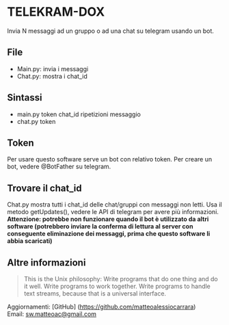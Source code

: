 # TELEKRAM-DOX #

Invia N messaggi ad un gruppo o ad una chat su telegram usando un bot.

## File ##

* Main.py: invia i messaggi
* Chat.py: mostra i chat_id

## Sintassi ##

* main.py token chat_id ripetizioni messaggio
* chat.py token

## Token ##

Per usare questo software serve un bot con relativo token. Per creare un bot, vedere @BotFather su telegram.

## Trovare il chat_id ##

Chat.py mostra tutti i chat_id delle chat/gruppi con messaggi non letti. Usa il metodo getUpdates(), vedere le API di telegram per avere più informazioni.
**Attenzione: potrebbe non funzionare quando il bot è utilizzato da altri software (potrebbero inviare la conferma di lettura al server con conseguente eliminazione dei messaggi, prima che questo software li abbia scaricati)**

## Altre informazioni ##

> This is the Unix philosophy: Write programs that do one thing and do it well. Write programs to work together. Write programs to handle text streams, because that is a universal interface.  

Aggiornamenti: [GitHub] (https://github.com/matteoalessiocarrara)  
Email: sw.matteoac@gmail.com